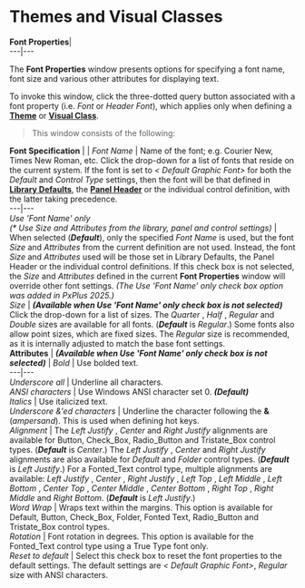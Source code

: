 # Themes and Visual Classes

**Font Properties**|   
---|---  
  
The **Font Properties** window presents options for specifying a font name, font size and various other attributes for displaying text.

To invoke this window, click the three-dotted query button associated with a font property (i.e. _Font_ or _Header Font_), which applies only when defining a **[Theme](Themes.md)** or **[Visual Class](Visual%20Classes.md)**.

> This window consists of the following:

**Font Specification** |  |  _Font Name_ |  Name of the font; e.g. Courier New, Times New Roman, etc. Click the drop-down for a list of fonts that reside on the current system. If the font is set to _< Default Graphic Font>_ for both the _Default_ and _Control Type_ settings, then the font will be that defined in **[Library Defaults](../../NOMADS%20Development/Maintaining%20Library%20Objects/Library%20Defaults.htm#fonttab)**, the **[Panel Header](../../Panel%20Designer/Panel%20Header/Overview.htm#font)** or the individual control definition, with the latter taking precedence.  
---|---  
_Use 'Font Name' only  
(* Use Size and Attributes from the library, panel and control settings)_ |  When selected (**_Default_**), only the specified _Font Name_ is used, but the font _Size_ and _Attributes_ from the current definition are not used. Instead, the font _Size_ and _Attributes_ used will be those set in Library Defaults, the Panel Header or the individual control definitions. If this check box is not selected, the _Size_ and _Attributes_ defined in the current **Font Properties** window will override other font settings. _(The Use 'Font Name' only check box option was added in PxPlus 2025.)_  
_Size_ |  **_(Available when Use 'Font Name' only check box is not selected)_** Click the drop-down for a list of sizes. The _Quarter_ , _Half_ , _Regular_ and _Double_ sizes are available for all fonts. (**_Default_** is _Regular_.) Some fonts also allow point sizes, which are fixed sizes. The _Regular_ size is recommended, as it is internally adjusted to match the base font settings.  
**Attributes** |  **_(Available when Use 'Font Name' only check box is not selected)_** |  _Bold_ |  Use bolded text.  
---|---  
_Underscore all_ |  Underline all characters.  
_ANSI characters_ |  Use Windows ANSI character set 0. **_(Default)_**  
_Italics_ |  Use italicized text.  
_Underscore &'ed characters_ |  Underline the character following the **&** (_ampersand_). This is used when defining hot keys.  
_Alignment_ |  The _Left Justify_ , _Center_ and _Right Justify_ alignments are available for Button, Check_Box, Radio_Button and Tristate_Box control types. (**_Default_** is _Center_.) The _Left Justify_ , _Center_ and _Right Justify_ alignments are also available for _Default_ and _Folder_ control types. (**_Default_** is _Left Justify_.) For a Fonted_Text control type, multiple alignments are available: _Left Justify_ , _Center_ , _Right Justify_ , _Left Top_ , _Left Middle_ , _Left Bottom_ , _Center Top_ , _Center Middle_ , _Center Bottom_ , _Right Top_ , _Right Middle_ and _Right Bottom_. (**_Default_** is _Left Justify_.)  
_Word Wrap_ |  Wraps text within the margins. This option is available for Default, Button, Check_Box, Folder, Fonted Text, Radio_Button and Tristate_Box control types.  
_Rotation_ |  Font rotation in degrees. This option is available for the Fonted_Text control type using a True Type font only.  
_Reset to default_ |  Select this check box to reset the font properties to the default settings. The default settings are _< Default Graphic Font>_, _Regular_ size with ANSI characters.
